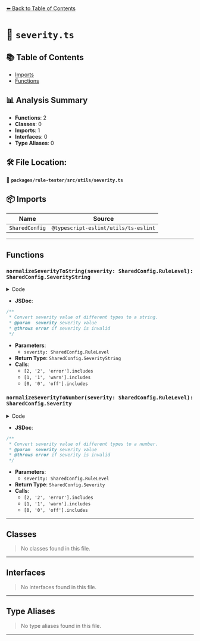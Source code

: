 [⬅️ Back to Table of Contents](../../../../index.md)

# 📄 `severity.ts`

## 📚 Table of Contents

- [Imports](#imports)
- [Functions](#functions)

## 📊 Analysis Summary

- **Functions**: 2
- **Classes**: 0
- **Imports**: 1
- **Interfaces**: 0
- **Type Aliases**: 0

## 🛠️ File Location:
📂 **`packages/rule-tester/src/utils/severity.ts`**

## 📦 Imports

| Name | Source |
|------|--------|
| `SharedConfig` | `@typescript-eslint/utils/ts-eslint` |


---

## Functions

### `normalizeSeverityToString(severity: SharedConfig.RuleLevel): SharedConfig.SeverityString`

<details><summary>Code</summary>

```ts
export function normalizeSeverityToString(
  severity: SharedConfig.RuleLevel,
): SharedConfig.SeverityString {
  if ([2, '2', 'error'].includes(severity)) {
    return 'error';
  }
  if ([1, '1', 'warn'].includes(severity)) {
    return 'warn';
  }
  if ([0, '0', 'off'].includes(severity)) {
    return 'off';
  }
  throw new Error(`Invalid severity value: ${severity}`);
}
```
</details>

- **JSDoc**:
```ts
/**
 * Convert severity value of different types to a string.
 * @param  severity severity value
 * @throws error if severity is invalid
 */
```

- **Parameters**:
  - `severity: SharedConfig.RuleLevel`
- **Return Type**: `SharedConfig.SeverityString`
- **Calls**:
  - `[2, '2', 'error'].includes`
  - `[1, '1', 'warn'].includes`
  - `[0, '0', 'off'].includes`
### `normalizeSeverityToNumber(severity: SharedConfig.RuleLevel): SharedConfig.Severity`

<details><summary>Code</summary>

```ts
export function normalizeSeverityToNumber(
  severity: SharedConfig.RuleLevel,
): SharedConfig.Severity {
  if ([2, '2', 'error'].includes(severity)) {
    return 2;
  }
  if ([1, '1', 'warn'].includes(severity)) {
    return 1;
  }
  if ([0, '0', 'off'].includes(severity)) {
    return 0;
  }
  throw new Error(`Invalid severity value: ${severity}`);
}
```
</details>

- **JSDoc**:
```ts
/**
 * Convert severity value of different types to a number.
 * @param  severity severity value
 * @throws error if severity is invalid
 */
```

- **Parameters**:
  - `severity: SharedConfig.RuleLevel`
- **Return Type**: `SharedConfig.Severity`
- **Calls**:
  - `[2, '2', 'error'].includes`
  - `[1, '1', 'warn'].includes`
  - `[0, '0', 'off'].includes`

---

## Classes

> No classes found in this file.


---

## Interfaces

> No interfaces found in this file.


---

## Type Aliases

> No type aliases found in this file.


---